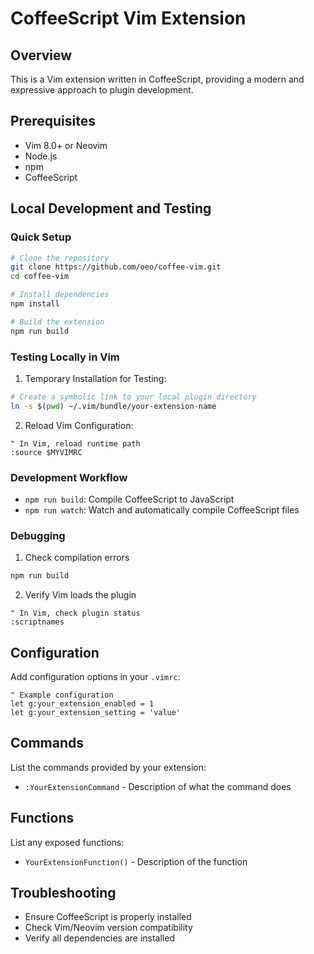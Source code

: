# CoffeeScript Vim Extension

## Overview

This is a Vim extension written in CoffeeScript, providing a modern and expressive approach to plugin development.

## Prerequisites

- Vim 8.0+ or Neovim
- Node.js
- npm
- CoffeeScript

## Local Development and Testing

### Quick Setup

```bash
# Clone the repository
git clone https://github.com/oeo/coffee-vim.git
cd coffee-vim

# Install dependencies
npm install

# Build the extension
npm run build
```

### Testing Locally in Vim

1. Temporary Installation for Testing:
```bash
# Create a symbolic link to your local plugin directory
ln -s $(pwd) ~/.vim/bundle/your-extension-name
```

2. Reload Vim Configuration:
```vim
" In Vim, reload runtime path
:source $MYVIMRC
```

### Development Workflow

- `npm run build`: Compile CoffeeScript to JavaScript
- `npm run watch`: Watch and automatically compile CoffeeScript files

### Debugging

1. Check compilation errors
```bash
npm run build
```

2. Verify Vim loads the plugin
```vim
" In Vim, check plugin status
:scriptnames
```

## Configuration

Add configuration options in your `.vimrc`:

```vim
" Example configuration
let g:your_extension_enabled = 1
let g:your_extension_setting = 'value'
```

## Commands

List the commands provided by your extension:

- `:YourExtensionCommand` - Description of what the command does

## Functions

List any exposed functions:

- `YourExtensionFunction()` - Description of the function

## Troubleshooting

- Ensure CoffeeScript is properly installed
- Check Vim/Neovim version compatibility
- Verify all dependencies are installed

